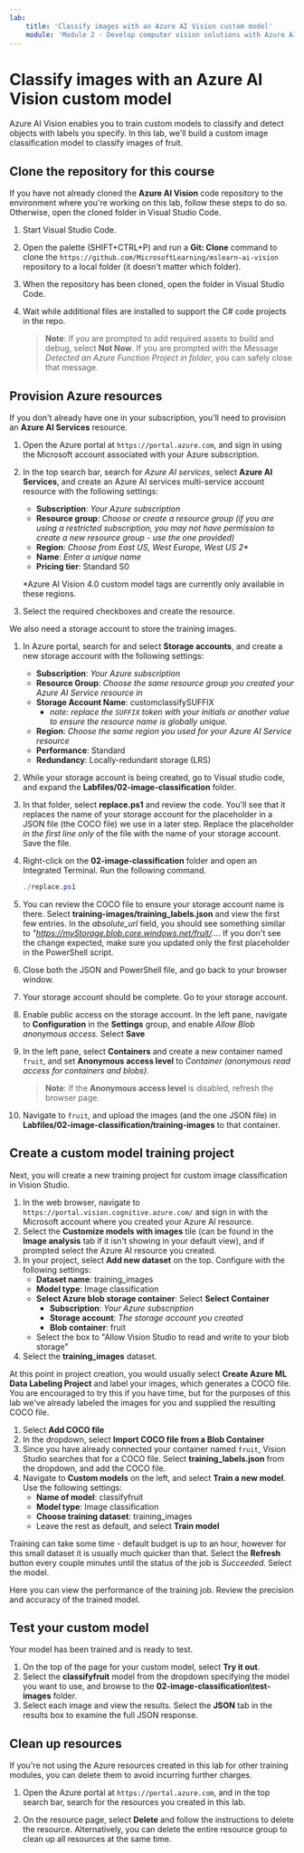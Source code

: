 ```yaml
---
lab:
    title: 'Classify images with an Azure AI Vision custom model'
    module: 'Module 2 - Develop computer vision solutions with Azure AI Vision'
---
```


# Classify images with an Azure AI Vision custom model

Azure AI Vision enables you to train custom models to classify and detect objects with labels you specify. In this lab, we'll build a custom image classification model to classify images of fruit.

## Clone the repository for this course

If you have not already cloned the **Azure AI Vision** code repository to the environment where you're working on this lab, follow these steps to do so. Otherwise, open the cloned folder in Visual Studio Code.

1. Start Visual Studio Code.
2. Open the palette (SHIFT+CTRL+P) and run a **Git: Clone** command to clone the `https://github.com/MicrosoftLearning/mslearn-ai-vision` repository to a local folder (it doesn't matter which folder).
3. When the repository has been cloned, open the folder in Visual Studio Code.
4. Wait while additional files are installed to support the C# code projects in the repo.

    > **Note**: If you are prompted to add required assets to build and debug, select **Not Now**. If you are prompted with the Message *Detected an Azure Function Project in folder*, you can safely close that message.

## Provision Azure resources

If you don't already have one in your subscription, you'll need to provision an **Azure AI Services** resource.

1. Open the Azure portal at `https://portal.azure.com`, and sign in using the Microsoft account associated with your Azure subscription.
2. In the top search bar, search for *Azure AI services*, select **Azure AI Services**, and create an Azure AI services multi-service account resource with the following settings:
    - **Subscription**: *Your Azure subscription*
    - **Resource group**: *Choose or create a resource group (if you are using a restricted subscription, you may not have permission to create a new resource group - use the one provided)*
    - **Region**: *Choose from East US, West Europe, West US 2\**
    - **Name**: *Enter a unique name*
    - **Pricing tier**: Standard S0

    \*Azure AI Vision 4.0 custom model tags are currently only available in these regions.

3. Select the required checkboxes and create the resource.
<!--4. When the resource has been deployed, go to it and view its **Keys and Endpoint** page. You will need the endpoint and one of the keys from this page in a future step. Save them off or leave this browser tab open.-->

We also need a storage account to store the training images.

1. In Azure portal, search for and select **Storage accounts**, and create a new storage account with the following settings:
    - **Subscription**: *Your Azure subscription*
    - **Resource Group**: *Choose the same resource group you created your Azure AI Service resource in*
    - **Storage Account Name**: customclassifySUFFIX 
        - *note: replace the `SUFFIX` token with your initials or another value to ensure the resource name is globally unique.*
    - **Region**: *Choose the same region you used for your Azure AI Service resource*
    - **Performance**: Standard
    - **Redundancy**: Locally-redundant storage (LRS)
1. While your storage account is being created, go to Visual studio code, and expand the **Labfiles/02-image-classification** folder.
1. In that folder, select **replace.ps1** and review the code. You'll see that it replaces the name of your storage account for the placeholder in a JSON file (the COCO file) we use in a later step. Replace the placeholder *in the first line only* of the file with the name of your storage account. Save the file.
1. Right-click on the **02-image-classification** folder and open an Integrated Terminal. Run the following command.

    ```powershell
    ./replace.ps1
    ```

1. You can review the COCO file to ensure your storage account name is there. Select **training-images/training_labels.json** and view the first few entries. In the *absolute_url* field, you should see something similar to *"https://myStorage.blob.core.windows.net/fruit/...*. If you don't see the change expected, make sure you updated only the first placeholder in the PowerShell script.
1. Close both the JSON and PowerShell file, and go back to your browser window.
1. Your storage account should be complete. Go to your storage account.
1. Enable public access on the storage account. In the left pane, navigate to **Configuration** in the **Settings** group, and enable *Allow Blob anonymous access*. Select **Save**
1. In the left pane, select **Containers** and create a new container named `fruit`, and set **Anonymous access level** to *Container (anonymous read access for containers and blobs)*.

    > **Note**: If the **Anonymous access level** is disabled, refresh the browser page.

1. Navigate to `fruit`, and upload the images (and the one JSON file) in **Labfiles/02-image-classification/training-images** to that container.

## Create a custom model training project

Next, you will create a new training project for custom image classification in Vision Studio.

1. In the web browser, navigate to `https://portal.vision.cognitive.azure.com/` and sign in with the Microsoft account where you created your Azure AI resource.
1. Select the **Customize models with images** tile (can be found in the **Image analysis** tab if it isn't showing in your default view), and if prompted select the Azure AI resource you created.
1. In your project, select **Add new dataset** on the top. Configure with the following settings:
    - **Dataset name**: training_images
    - **Model type**: Image classification
    - **Select Azure blob storage container**: Select **Select Container**
        - **Subscription**: *Your Azure subscription*
        - **Storage account**: *The storage account you created*
        - **Blob container**: fruit
    - Select the box to "Allow Vision Studio to read and write to your blob storage"
1. Select the **training_images** dataset.

At this point in project creation, you would usually select **Create Azure ML Data Labeling Project** and label your images, which generates a COCO file. You are encouraged to try this if you have time, but for the purposes of this lab we've already labeled the images for you and supplied the resulting COCO file.

1. Select **Add COCO file**
1. In the dropdown, select **Import COCO file from a Blob Container**
1. Since you have already connected your container named `fruit`, Vision Studio searches that for a COCO file. Select **training_labels.json** from the dropdown, and add the COCO file.
1. Navigate to **Custom models** on the left, and select **Train a new model**. Use the following settings:
    - **Name of model**: classifyfruit
    - **Model type**: Image classification
    - **Choose training dataset**: training_images
    - Leave the rest as default, and select **Train model**

Training can take some time - default budget is up to an hour, however for this small dataset it is usually much quicker than that. Select the **Refresh** button every couple minutes until the status of the job is *Succeeded*. Select the model.

Here you can view the performance of the training job. Review the precision and accuracy of the trained model.

## Test your custom model

Your model has been trained and is ready to test.

1. On the top of the page for your custom model, select **Try it out**.
1. Select the **classifyfruit** model from the dropdown specifying the model you want to use, and browse to the **02-image-classification\test-images** folder.
1. Select each image and view the results. Select the **JSON** tab in the results box to examine the full JSON response.

<!-- Option coding example to run-->
## Clean up resources

If you're not using the Azure resources created in this lab for other training modules, you can delete them to avoid incurring further charges.

1. Open the Azure portal at `https://portal.azure.com`, and in the top search bar, search for the resources you created in this lab.

2. On the resource page, select **Delete** and follow the instructions to delete the resource. Alternatively, you can delete the entire resource group to clean up all resources at the same time.
